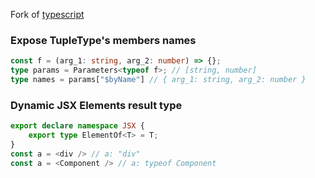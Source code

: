 Fork of [typescript](https://github.com/microsoft/TypeScript)

### Expose TupleType's members names

```ts
const f = (arg_1: string, arg_2: number) => {};
type params = Parameters<typeof f>; // [string, number]
type names = params["$byName"] // { arg_1: string, arg_2: number }
```

### Dynamic JSX Elements result type

```ts
export declare namespace JSX {
    export type ElementOf<T> = T;
}
const a = <div /> // a: "div"
const a = <Component /> // a: typeof Component
```
